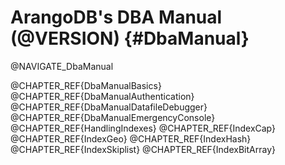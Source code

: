 ArangoDB's DBA Manual (@VERSION) {#DbaManual}
=============================================

@NAVIGATE_DbaManual

@CHAPTER_REF{DbaManualBasics}
@CHAPTER_REF{DbaManualAuthentication}
@CHAPTER_REF{DbaManualDatafileDebugger}
@CHAPTER_REF{DbaManualEmergencyConsole}
@CHAPTER_REF{HandlingIndexes}
@CHAPTER_REF{IndexCap}
@CHAPTER_REF{IndexGeo}
@CHAPTER_REF{IndexHash}
@CHAPTER_REF{IndexSkiplist}
@CHAPTER_REF{IndexBitArray}
